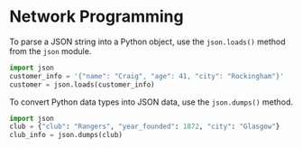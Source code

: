 # Network Programming

To parse a JSON string into a Python object, use the `json.loads()` method from the `json` module.
```python
import json
customer_info = '{"name": "Craig", "age": 41, "city": "Rockingham"}'
customer = json.loads(customer_info)
```

To convert Python data types into JSON data, use the `json.dumps()` method.
```python
import json
club = {"club": "Rangers", "year_founded": 1872, "city": "Glasgow"}
club_info = json.dumps(club)
```